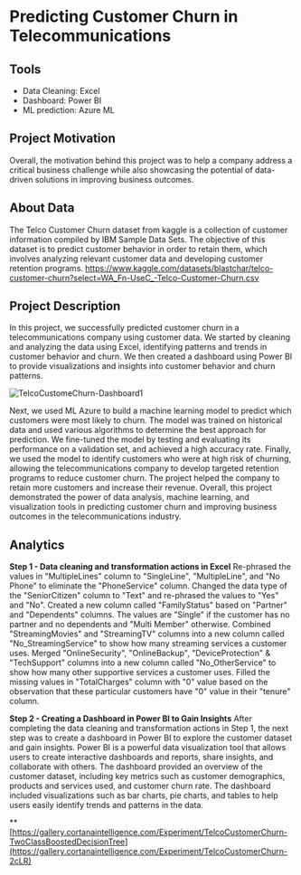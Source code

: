 # **Predicting Customer Churn in Telecommunications**

## **Tools**
- Data Cleaning: Excel
- Dashboard: Power BI
- ML prediction: Azure ML

## **Project Motivation**
Overall, the motivation behind this project was to help a company address a critical business challenge while also showcasing the potential of data-driven solutions in improving business outcomes.

## **About Data**
The Telco Customer Churn dataset from kaggle is a collection of customer information compiled by IBM Sample Data Sets. The objective of this dataset is to predict customer behavior in order to retain them, which involves analyzing relevant customer data and developing customer retention programs.
https://www.kaggle.com/datasets/blastchar/telco-customer-churn?select=WA_Fn-UseC_-Telco-Customer-Churn.csv

## **Project Description**
In this project, we successfully predicted customer churn in a telecommunications company using customer data. We started by cleaning and analyzing the data using Excel, identifying patterns and trends in customer behavior and churn. We then created a dashboard using Power BI to provide visualizations and insights into customer behavior and churn patterns.

![TelcoCustomeChurn-Dashboard1](https://user-images.githubusercontent.com/45305744/225781731-ff99b5b1-6fd7-4859-abf6-1a9a0eb8a59f.png)


Next, we used ML Azure to build a machine learning model to predict which customers were most likely to churn. The model was trained on historical data and used various algorithms to determine the best approach for prediction. We fine-tuned the model by testing and evaluating its performance on a validation set, and achieved a high accuracy rate.
Finally, we used the model to identify customers who were at high risk of churning, allowing the telecommunications company to develop targeted retention programs to reduce customer churn. The project helped the company to retain more customers and increase their revenue.
Overall, this project demonstrated the power of data analysis, machine learning, and visualization tools in predicting customer churn and improving business outcomes in the telecommunications industry.

## **Analytics**
**Step 1 - Data cleaning and transformation actions in Excel**
Re-phrased the values in "MultipleLines" column to "SingleLine", "MultipleLine", and "No Phone" to eliminate the "PhoneService" column.
Changed the data type of the "SeniorCitizen" column to "Text" and re-phrased the values to "Yes" and "No".
Created a new column called "FamilyStatus" based on "Partner" and "Dependents" columns. The values are "Single" if the customer has no partner and no dependents and "Multi Member" otherwise.
Combined "StreamingMovies" and "StreamingTV" columns into a new column called "No_StreamingService" to show how many streaming services a customer uses.
Merged "OnlineSecurity", "OnlineBackup", "DeviceProtection" & "TechSupport" columns into a new column called "No_OtherService" to show how many other supportive services a customer uses.
Filled the missing values in "TotalCharges" column with "0" value based on the observation that these particular customers have "0" value in their "tenure" column.

**Step 2 - Creating a Dashboard in Power BI to Gain Insights**
After completing the data cleaning and transformation actions in Step 1, the next step was to create a dashboard in Power BI to explore the customer dataset and gain insights. Power BI is a powerful data visualization tool that allows users to create interactive dashboards and reports, share insights, and collaborate with others.
The dashboard provided an overview of the customer dataset, including key metrics such as customer demographics, products and services used, and customer churn rate. The dashboard included visualizations such as bar charts, pie charts, and tables to help users easily identify trends and patterns in the data.

**
[https://gallery.cortanaintelligence.com/Experiment/TelcoCustomerChurn-TwoClassBoostedDecisionTree](https://gallery.cortanaintelligence.com/Experiment/TelcoCustomerChurn-2cLR)

